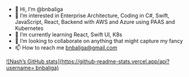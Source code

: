 - 👋 Hi, I’m @bnbaliga
- 👀 I’m interested in Enterprise Architecture, Coding in C#, Swift, JavaScript, React, Backend with AWS and Azure using PAAS and Kubernetes
- 🌱 I’m currently learning React, Swift UI, K8s
- 💞️ I’m looking to collaborate on anything that might capture my fancy
- 📫 How to reach me bnbaliga@gmail.com

[![Nash’s GitHub stats](https://github-readme-stats.vercel.app/api?username= bnbaliga)](https://github.com/anuraghazra/github-readme-stats)

<!---
bnbaliga/bnbaliga is a ✨ special ✨ repository because its `README.md` (this file) appears on your GitHub profile.
You can click the Preview link to take a look at your changes.
--->
